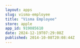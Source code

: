 ```yaml
---
layout: apps
slug: visma-employee
title: "Visma Employee"
store: apple
app_id: 919085610
date: 2024-12-19T07:29:08Z
published: 2014-10-08T20:08:44Z
---
```

